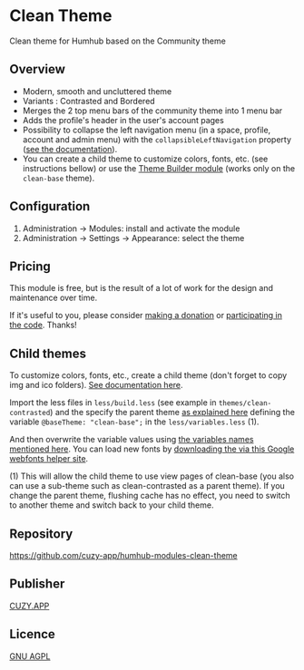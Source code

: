 # Clean Theme

Clean theme for Humhub based on the Community theme


## Overview

- Modern, smooth and uncluttered theme
- Variants : Contrasted and Bordered
- Merges the 2 top menu bars of the community theme into 1 menu bar
- Adds the profile's header in the user's account pages
- Possibility to collapse the left navigation menu (in a space, profile, account and admin menu) with the `collapsibleLeftNavigation` property ([see the documentation](https://docs.humhub.org/docs/admin/advanced-configuration)).
- You can create a child theme to customize colors, fonts, etc. (see instructions bellow) or use the [Theme Builder module](https://marketplace.humhub.com/module/theme-builder) (works only on the `clean-base` theme).


## Configuration

1. Administration -> Modules: install and activate the module
2. Administration -> Settings -> Appearance: select the theme


## Pricing

This module is free, but is the result of a lot of work for the design and maintenance over time.

If it's useful to you, please consider [making a donation](https://www.cuzy.app/checkout/donate/) or [participating in the code](https://github.com/cuzy-app/humhub-modules-clean-theme). Thanks!


## Child themes

To customize colors, fonts, etc., create a child theme (don't forget to copy img and ico folders).
[See documentation here](https://docs.humhub.org/docs/theme/overview).

Import the less files in `less/build.less` (see example in `themes/clean-contrasted`) and the specify the parent theme [as explained here](https://docs.humhub.org/docs/theme/css) defining the variable `@baseTheme: "clean-base";` in the `less/variables.less` (1).

And then overwrite the variable values using [the variables names mentioned here](https://github.com/humhub/humhub/blob/master/static/less/variables.less).
You can load new fonts by [downloading the via this Google webfonts helper site](https://google-webfonts-helper.herokuapp.com/fonts).

(1) This will allow the child theme to use view pages of clean-base (you also can use a sub-theme such as clean-contrasted as a parent theme). If you change the parent theme, flushing cache has no effect, you need to switch to another theme and switch back to your child theme.


## Repository

https://github.com/cuzy-app/humhub-modules-clean-theme


## Publisher

[CUZY.APP](https://www.cuzy.app/)


## Licence

[GNU AGPL](https://github.com/cuzy-app/humhub-modules-clean-theme/blob/master/docs/LICENCE.md)